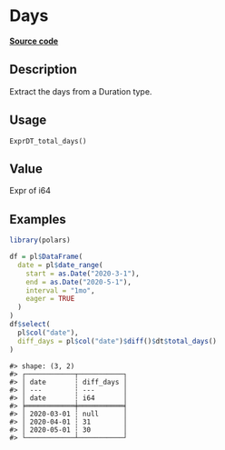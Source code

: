 

# Days

[**Source code**](https://github.com/pola-rs/r-polars/tree/1fd6c01b862685c50e295d9b2ef690a69c3a7963/R/expr__datetime.R#L754)

## Description

Extract the days from a Duration type.

## Usage

<pre><code class='language-R'>ExprDT_total_days()
</code></pre>

## Value

Expr of i64

## Examples

``` r
library(polars)

df = pl$DataFrame(
  date = pl$date_range(
    start = as.Date("2020-3-1"),
    end = as.Date("2020-5-1"),
    interval = "1mo",
    eager = TRUE
  )
)
df$select(
  pl$col("date"),
  diff_days = pl$col("date")$diff()$dt$total_days()
)
```

    #> shape: (3, 2)
    #> ┌────────────┬───────────┐
    #> │ date       ┆ diff_days │
    #> │ ---        ┆ ---       │
    #> │ date       ┆ i64       │
    #> ╞════════════╪═══════════╡
    #> │ 2020-03-01 ┆ null      │
    #> │ 2020-04-01 ┆ 31        │
    #> │ 2020-05-01 ┆ 30        │
    #> └────────────┴───────────┘
